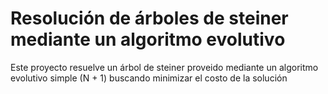 # Resolución de árboles de steiner mediante un algoritmo evolutivo
Este proyecto resuelve un árbol de steiner proveido mediante un algoritmo evolutivo simple (N + 1) buscando minimizar el costo de la solución
